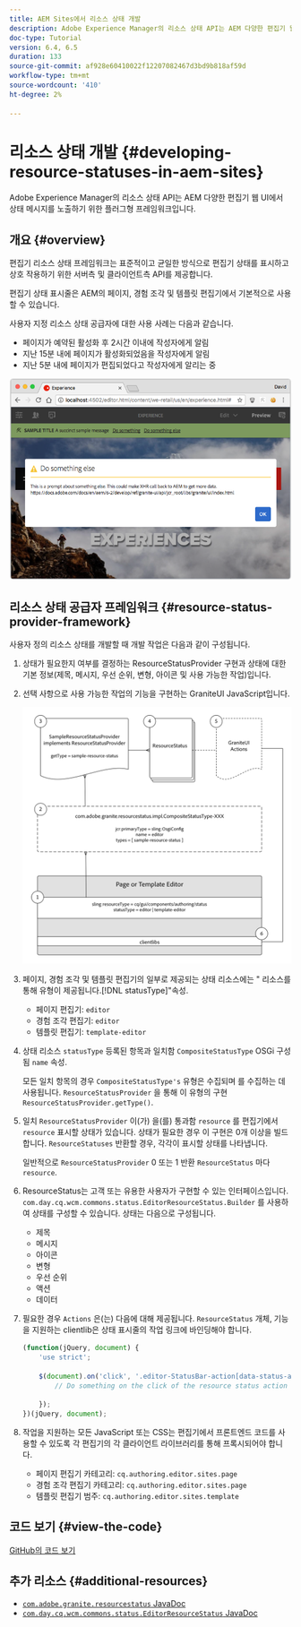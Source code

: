 ```yaml
---
title: AEM Sites에서 리소스 상태 개발
description: Adobe Experience Manager의 리소스 상태 API는 AEM 다양한 편집기 웹 UI에서 상태 메시지를 노출하기 위한 플러그형 프레임워크입니다.
doc-type: Tutorial
version: 6.4, 6.5
duration: 133
source-git-commit: af928e60410022f12207082467d3bd9b818af59d
workflow-type: tm+mt
source-wordcount: '410'
ht-degree: 2%

---
```



# 리소스 상태 개발 {#developing-resource-statuses-in-aem-sites}

Adobe Experience Manager의 리소스 상태 API는 AEM 다양한 편집기 웹 UI에서 상태 메시지를 노출하기 위한 플러그형 프레임워크입니다.

## 개요 {#overview}

편집기 리소스 상태 프레임워크는 표준적이고 균일한 방식으로 편집기 상태를 표시하고 상호 작용하기 위한 서버측 및 클라이언트측 API를 제공합니다.

편집기 상태 표시줄은 AEM의 페이지, 경험 조각 및 템플릿 편집기에서 기본적으로 사용할 수 있습니다.

사용자 지정 리소스 상태 공급자에 대한 사용 사례는 다음과 같습니다.

* 페이지가 예약된 활성화 후 2시간 이내에 작성자에게 알림
* 지난 15분 내에 페이지가 활성화되었음을 작성자에게 알림
* 지난 5분 내에 페이지가 편집되었다고 작성자에게 알리는 중

![AEM 편집기 리소스 상태 개요](assets/sample-editor-resource-status-screenshot.png)

## 리소스 상태 공급자 프레임워크 {#resource-status-provider-framework}

사용자 정의 리소스 상태를 개발할 때 개발 작업은 다음과 같이 구성됩니다.

1. 상태가 필요한지 여부를 결정하는 ResourceStatusProvider 구현과 상태에 대한 기본 정보(제목, 메시지, 우선 순위, 변형, 아이콘 및 사용 가능한 작업)입니다.
2. 선택 사항으로 사용 가능한 작업의 기능을 구현하는 GraniteUI JavaScript입니다.

   ![리소스 상태 아키텍처](assets/sample-editor-resource-status-application-architecture.png)

3. 페이지, 경험 조각 및 템플릿 편집기의 일부로 제공되는 상태 리소스에는 &quot; 리소스를 통해 유형이 제공됩니다.[!DNL statusType]&quot;속성.

   * 페이지 편집기: `editor`
   * 경험 조각 편집기: `editor`
   * 템플릿 편집기: `template-editor`

4. 상태 리소스 `statusType` 등록된 항목과 일치함 `CompositeStatusType` OSGi 구성됨 `name` 속성.

   모든 일치 항목의 경우 `CompositeStatusType's` 유형은 수집되며 를 수집하는 데 사용됩니다. `ResourceStatusProvider` 을 통해 이 유형의 구현 `ResourceStatusProvider.getType()`.

5. 일치 `ResourceStatusProvider` 이(가) 을(를) 통과함 `resource` 를 편집기에서 `resource` 표시할 상태가 있습니다. 상태가 필요한 경우 이 구현은 0개 이상을 빌드합니다. `ResourceStatuses` 반환할 경우, 각각이 표시할 상태를 나타냅니다.

   일반적으로 `ResourceStatusProvider` 0 또는 1 반환 `ResourceStatus` 마다 `resource`.

6. ResourceStatus는 고객 또는 유용한 사용자가 구현할 수 있는 인터페이스입니다. `com.day.cq.wcm.commons.status.EditorResourceStatus.Builder` 를 사용하여 상태를 구성할 수 있습니다. 상태는 다음으로 구성됩니다.

   * 제목
   * 메시지
   * 아이콘
   * 변형
   * 우선 순위
   * 액션
   * 데이터

7. 필요한 경우 `Actions` 은(는) 다음에 대해 제공됩니다. `ResourceStatus` 개체, 기능을 지원하는 clientlib은 상태 표시줄의 작업 링크에 바인딩해야 합니다.

   ```js
   (function(jQuery, document) {
       'use strict';
   
       $(document).on('click', '.editor-StatusBar-action[data-status-action-id="do-something"]', function () {
           // Do something on the click of the resource status action
   
       });
   })(jQuery, document);
   ```

8. 작업을 지원하는 모든 JavaScript 또는 CSS는 편집기에서 프론트엔드 코드를 사용할 수 있도록 각 편집기의 각 클라이언트 라이브러리를 통해 프록시되어야 합니다.

   * 페이지 편집기 카테고리: `cq.authoring.editor.sites.page`
   * 경험 조각 편집기 카테고리: `cq.authoring.editor.sites.page`
   * 템플릿 편집기 범주: `cq.authoring.editor.sites.template`

## 코드 보기 {#view-the-code}

[GitHub의 코드 보기](https://github.com/Adobe-Consulting-Services/acs-aem-samples/tree/master/bundle/src/main/java/com/adobe/acs/samples/resourcestatus/impl/SampleEditorResourceStatusProvider.java)

## 추가 리소스 {#additional-resources}

* [`com.adobe.granite.resourcestatus` JavaDoc](https://helpx.adobe.com/experience-manager/6-5/sites/developing/using/reference-materials/javadoc/com/adobe/granite/resourcestatus/package-summary.html)
* [`com.day.cq.wcm.commons.status.EditorResourceStatus` JavaDoc](https://helpx.adobe.com/experience-manager/6-5/sites/developing/using/reference-materials/javadoc/com/day/cq/wcm/commons/status/EditorResourceStatus.html)
